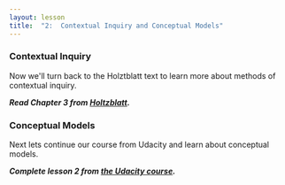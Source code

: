 ```yaml
---
layout: lesson
title:  "2:  Contextual Inquiry and Conceptual Models"
---
```

### Contextual Inquiry

Now we'll turn back to the Holztblatt text to learn more about methods of contextual inquiry.

***Read Chapter 3 from [Holtzblatt][holtz].***

### Conceptual Models

Next lets continue our course from Udacity and learn about conceptual models.

***Complete lesson 2 from [the Udacity course][norman].***

[holtz]: http://re.philschanely.com/holtzblatt
[norman]: http://re.philschanely.com/udacity-norman
